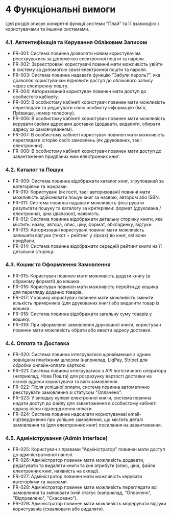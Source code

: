 # 4 Функціональні вимоги

Цей розділ описує конкретні функції системи "Плай" та її взаємодію з користувачами та іншими системами.

### 4.1. Автентифікація та Керування Обліковим Записом

* FR-001: Система повинна дозволяти новим користувачам реєструватися за допомогою електронної пошти та пароля.
* FR-002: Зареєстровані користувачі повинні мати можливість увійти в систему за допомогою своєї електронної пошти та пароля.
* FR-003: Система повинна надавати функцію "Забули пароль?", яка дозволяє користувачам відновити доступ до облікового запису через електронну пошту.
* FR-004: Авторизований користувач повинен мати доступ до особистого кабінету.
* FR-005: В особистому кабінеті користувач повинен мати можливість переглядати та редагувати свою особисту інформацію (Ім'я, Прізвище, номер телефону).
* FR-006: В особистому кабінеті користувач повинен мати можливість керувати своїми адресами доставки (додавати, видаляти, обирати адресу за замовчуванням).
* FR-007: В особистому кабінеті користувач повинен мати можливість переглядати історію своїх замовлень (як друкованих, так і електронних).
* FR-008: В особистому кабінеті користувач повинен мати доступ до завантаження придбаних ним електронних книг.

### 4.2. Каталог та Пошук

* FR-009: Система повинна відображати каталог книг, згрупований за категоріями та жанрами.
* FR-010: Користувачі (як гості, так і авторизовані) повинні мати можливість здійснювати пошук книг за назвою, автором або ISBN.
* FR-011: Система повинна надавати можливість фільтрувати результати пошуку та каталогу за критеріями: формат (друкована / електронна), ціна (діапазон), наявність.
* FR-012: Система повинна відображати детальну сторінку книги, яка містить: назву, автора, опис, ціну, формат, обкладинку, відгуки.
* FR-013: Авторизовані користувачі повинні мати можливість залишати відгуки (текст + рейтинг у зірках) до книг, які вони придбали.
* FR-014: Система повинна відображати середній рейтинг книги на її детальній сторінці.

### 4.3. Кошик та Оформлення Замовлення

* FR-015: Користувач повинен мати можливість додати книгу (в обраному форматі) до кошика.
* FR-016: Користувач повинен мати можливість перейти до кошика для перегляду доданих товарів.
* FR-017: У кошику користувач повинен мати можливість змінити кількість примірників (для друкованих книг) або видалити товар із кошика.
* FR-018: Система повинна відображати загальну суму товарів у кошику.
* FR-019: При оформленні замовлення друкованої книги, користувач повинен мати можливість обрати або ввести адресу доставки.

### 4.4. Оплата та Доставка

* FR-020: Система повинна інтегруватися щонайменше з одним зовнішнім платіжним шлюзом (наприклад, LiqPay, Stripe) для обробки онлайн-оплати карткою.
* FR-021: Система повинна інтегруватися з API логістичного оператора (наприклад, Нова Пошта) для розрахунку вартості доставки на основі адреси користувача та ваги замовлення.
* FR-022: Після успішної оплати, система повинна автоматично реєструвати замовлення зі статусом "Оплачено".
* FR-023: У випадку купівлі електронної книги, система повинна надати доступ до файлу для завантаження в особистому кабінеті одразу після підтвердження оплати.
* FR-024: Система повинна надсилати користувачеві email-підтвердження про успішне замовлення, що містить деталі замовлення та (для електронних книг) посилання на завантаження.

### 4.5. Адміністрування (Admin Interface)

* FR-025: Користувач з правами "Адміністратор" повинен мати доступ до адміністративної панелі.
* FR-026: Адміністратор повинен мати можливість додавати, редагувати та видаляти книги та їхні атрибути (опис, ціна, файли електронних книг, наявність на складі).
* FR-027: Адміністратор повинен мати можливість керувати категоріями та жанрами.
* FR-028: Адміністратор повинен мати можливість переглядати всі замовлення та змінювати їхній статус (наприклад, "Оплачено", "Відправлено", "Скасовано").
* FR-029: Адміністратор повинен мати можливість модерувати відгуки користувачів (схвалювати або видаляти).
